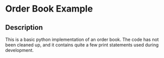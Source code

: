 # Order Book Example

## Description
This is a basic python implementation of an order book. The code has not been cleaned up, and it contains quite a few print statements used during development.
